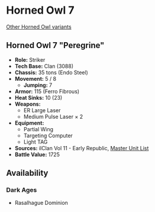 # Horned Owl 7

[Other Horned Owl variants](../horned_owl.md)

## Horned Owl 7 "Peregrine"
- **Role:** Striker
- **Tech Base:** Clan (3088)
- **Chassis:** 35 tons (Endo Steel)
- **Movement:** 5 / 8
  - **Jumping:** 7
- **Armor:** 115 (Ferro Fibrous)
- **Heat Sinks:** 10 (23)
- **Weapons:**
  - ER Large Laser
  - Medium Pulse Laser × 2
- **Equipment:**
  - Partial Wing
  - Targeting Computer
  - Light TAG
- **Sources:** ilClan Vol 11 - Early Republic, [Master Unit List](http://masterunitlist.info/Unit/Details/7749/peregrine-horned-owl-7-shimafukuro)
- **Battle Value:** 1725

## Availability

### Dark Ages
- Rasalhague Dominion

